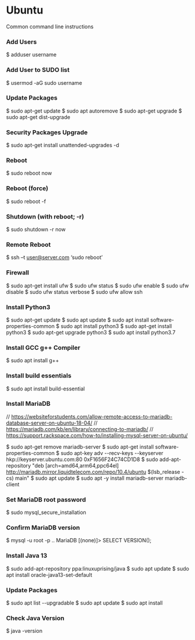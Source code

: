 # Ubuntu
Common command line instructions


### Add Users
$ adduser username

### Add User to SUDO list
$ usermod -aG sudo username

### Update Packages
$ sudo apt-get update
$ sudo apt autoremove
$ sudo apt-get upgrade
$ sudo apt-get dist-upgrade

### Security Packages Upgrade
$ sudo apt-get install unattended-upgrades -d

### Reboot
$ sudo reboot now

### Reboot (force)
$ sudo reboot -f

### Shutdown (with reboot; -r)
$ sudo shutdown -r now

### Remote Reboot
$ ssh –t user@server.com ‘sudo reboot’

### Firewall
$ sudo apt-get install ufw
$ sudo ufw status
$ sudo ufw enable
$ sudo ufw disable
$ sudo ufw status verbose
$ sudo ufw allow ssh

### Install Python3
$ sudo apt-get update
$ sudo apt update
$ sudo apt install software-properties-common
$ sudo apt install python3
$ sudo apt-get install python3
$ sudo apt-get upgrade python3
$ sudo apt install python3.7

### Install GCC g++ Compiler
$ sudo apt install g++

### Install build essentials
$ sudo apt install build-essential

### Install MariaDB
// https://websiteforstudents.com/allow-remote-access-to-mariadb-database-server-on-ubuntu-18-04/
// https://mariadb.com/kb/en/library/connecting-to-mariadb/
// https://support.rackspace.com/how-to/installing-mysql-server-on-ubuntu/

$ sudo apt-get remove mariadb-server
$ sudo apt-get install software-properties-common
$ sudo apt-key adv --recv-keys --keyserver hkp://keyserver.ubuntu.com:80 0xF1656F24C74CD1D8
$ sudo add-apt-repository "deb [arch=amd64,arm64,ppc64el] http://mariadb.mirror.liquidtelecom.com/repo/10.4/ubuntu $(lsb_release -cs) main"
$ sudo apt update
$ sudo apt -y install mariadb-server mariadb-client

### Set MariaDB root password
$ sudo mysql_secure_installation

### Confirm MariaDB version
$ mysql -u root -p ..
MariaDB [(none)]> SELECT VERSION();

### Install Java 13
$ sudo add-apt-repository ppa:linuxuprising/java
$ sudo apt update
$ sudo apt install oracle-java13-set-default

### Update Packages
$ sudo apt list --upgradable
$ sudo apt update
$ sudo apt install

### Check Java Version
$ java -version
